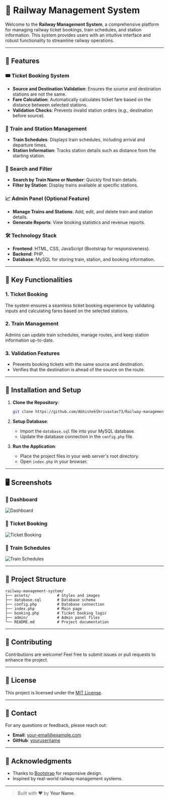 # 🚆 Railway Management System

Welcome to the **Railway Management System**, a comprehensive platform for managing railway ticket bookings, train schedules, and station information. This system provides users with an intuitive interface and robust functionality to streamline railway operations.

---

## 🌟 Features

### 🎟️ Ticket Booking System
- **Source and Destination Validation**: Ensures the source and destination stations are not the same.
- **Fare Calculation**: Automatically calculates ticket fare based on the distance between selected stations.
- **Validation Checks**: Prevents invalid station orders (e.g., destination before source).

### 🚉 Train and Station Management
- **Train Schedules**: Displays train schedules, including arrival and departure times.
- **Station Information**: Tracks station details such as distance from the starting station.

### 🔎 Search and Filter
- **Search by Train Name or Number**: Quickly find train details.
- **Filter by Station**: Display trains available at specific stations.

### 📈 Admin Panel (Optional Feature)
- **Manage Trains and Stations**: Add, edit, and delete train and station details.
- **Generate Reports**: View booking statistics and revenue reports.

### 🛠️ Technology Stack
- **Frontend**: HTML, CSS, JavaScript (Bootstrap for responsiveness).
- **Backend**: PHP.
- **Database**: MySQL for storing train, station, and booking information.

---

## 🎯 Key Functionalities

### 1. Ticket Booking
The system ensures a seamless ticket booking experience by validating inputs and calculating fares based on the selected stations.

### 2. Train Management
Admins can update train schedules, manage routes, and keep station information up-to-date.

### 3. Validation Features
- Prevents booking tickets with the same source and destination.
- Verifies that the destination is ahead of the source on the route.

---

## 🚀 Installation and Setup

1. **Clone the Repository**:
   ```bash
   git clone https://github.com/AbhishekShrivastav73/Railway-management-php.git
   ```

2. **Setup Database**:
   - Import the `database.sql` file into your MySQL database.
   - Update the database connection in the `config.php` file.

3. **Run the Application**:
   - Place the project files in your web server's root directory.
   - Open `index.php` in your browser.

---

## 🖥️ Screenshots

### 📌 Dashboard
![Dashboard](https://via.placeholder.com/800x400)

### 📌 Ticket Booking
![Ticket Booking](https://via.placeholder.com/800x400)

### 📌 Train Schedules
![Train Schedules](https://via.placeholder.com/800x400)

---

## 📂 Project Structure

```plaintext
railway-management-system/
├── assets/            # Styles and images
├── database.sql       # Database schema
├── config.php         # Database connection
├── index.php          # Main page
├── booking.php        # Ticket booking logic
├── admin/             # Admin panel files
└── README.md          # Project documentation
```

---

## 🤝 Contributing

Contributions are welcome! Feel free to submit issues or pull requests to enhance the project.

---

## 📜 License

This project is licensed under the [MIT License](LICENSE).

---

## 💬 Contact

For any questions or feedback, please reach out:
- **Email**: your-email@example.com
- **GitHub**: [yourusername](https://github.com/yourusername)

---

## 🙌 Acknowledgments
- Thanks to [Bootstrap](https://getbootstrap.com/) for responsive design.
- Inspired by real-world railway management systems.

---

> Built with ❤️ by **Your Name**.
